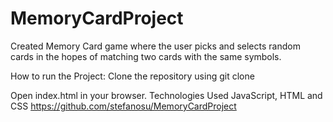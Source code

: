 # MemoryCardProject

Created Memory Card game where the user picks and selects random cards in the hopes of matching two cards with the same symbols. 

How to run the Project: Clone the repository using git clone 

Open index.html in your browser. Technologies Used JavaScript, HTML and CSS https://github.com/stefanosu/MemoryCardProject
